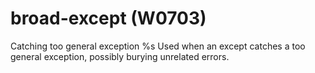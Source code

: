 # broad-except (W0703)

Catching too general exception %s Used when an except catches a too
general exception, possibly burying unrelated errors.
